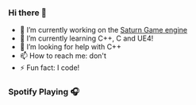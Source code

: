 ### Hi there 👋

- 🔭 I’m currently working on the [Saturn Game engine](https://github.com/BEASTSM96/Sparky-Engine)
- 🌱 I’m currently learning C++, C and UE4!
- 🤔 I’m looking for help with C++
- 📫 How to reach me: don't
- ⚡ Fun fact: I code!

### Spotify Playing 🎧


